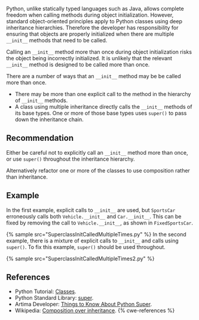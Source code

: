 Python, unlike statically typed languages such as Java, allows complete freedom when calling methods during object initialization. However, standard object-oriented principles apply to Python classes using deep inheritance hierarchies. Therefore the developer has responsibility for ensuring that objects are properly initialized when there are multiple `__init__` methods that need to be called.

Calling an `__init__` method more than once during object initialization risks the object being incorrectly initialized. It is unlikely that the relevant `__init__` method is designed to be called more than once.

There are a number of ways that an `__init__` method may be be called more than once.

* There may be more than one explicit call to the method in the hierarchy of `__init__` methods.
* A class using multiple inheritance directly calls the `__init__` methods of its base types. One or more of those base types uses `super()` to pass down the inheritance chain.

## Recommendation
Either be careful not to explicitly call an `__init__` method more than once, or use `super()` throughout the inheritance hierarchy.

Alternatively refactor one or more of the classes to use composition rather than inheritance.


## Example
In the first example, explicit calls to `__init__` are used, but `SportsCar` erroneously calls both `Vehicle.__init__` and `Car.__init__`. This can be fixed by removing the call to `Vehicle.__init__`, as shown in `FixedSportsCar`.

{% sample src="SuperclassInitCalledMultipleTimes.py" %}
In the second example, there is a mixture of explicit calls to `__init__` and calls using `super()`. To fix this example, `super()` should be used throughout.

{% sample src="SuperclassInitCalledMultipleTimes2.py" %}

## References
* Python Tutorial: [Classes](https://docs.python.org/2/tutorial/classes.html).
* Python Standard Library: [super](https://docs.python.org/2/library/functions.html#super).
* Artima Developer: [Things to Know About Python Super](http://www.artima.com/weblogs/viewpost.jsp?thread=236275).
* Wikipedia: [Composition over inheritance](http://en.wikipedia.org/wiki/Composition_over_inheritance).
{% cwe-references %}
